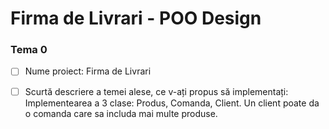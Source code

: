# Firma de Livrari - POO Design

### Tema 0

- [ ] Nume proiect: Firma de Livrari
- [ ] Scurtă descriere a temei alese, ce v-ați propus să implementați: Implementearea a 3 clase: Produs, Comanda, Client. Un client poate da o comanda care sa includa mai multe produse.


